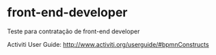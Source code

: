 # front-end-developer
Teste para contratação de front-end developer

Activiti User Guide: http://www.activiti.org/userguide/#bpmnConstructs
